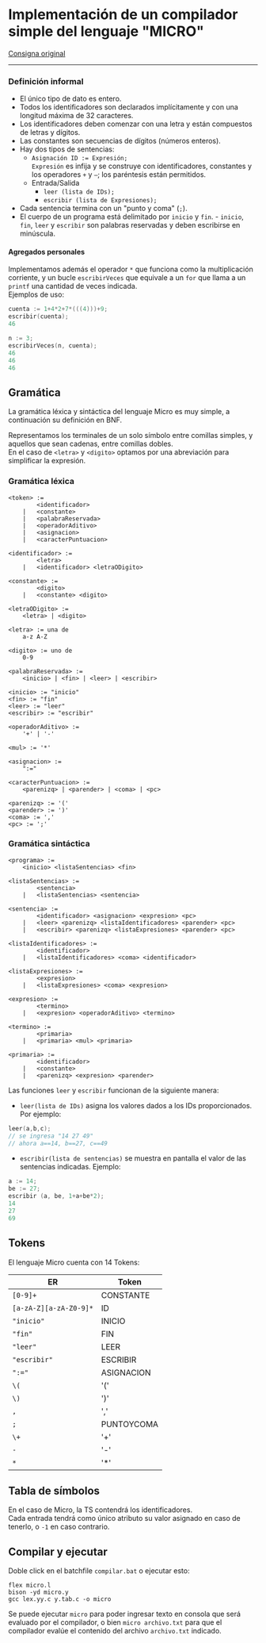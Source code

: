 # Implementación de un compilador simple del lenguaje "MICRO"

[Consigna original](https://www.campusvirtual.frba.utn.edu.ar/especialidad/pluginfile.php/279745/mod_resource/content/1/COMPILACION%20PARTE%201.pdf)

<hr>

### Definición informal

- El único tipo de dato es entero.
- Todos los identificadores son declarados implícitamente y con una longitud máxima de 32 caracteres.
- Los identificadores deben comenzar con una letra y están compuestos de letras y dígitos.
- Las constantes son secuencias de dígitos (números enteros).
- Hay dos tipos de sentencias:
	- `Asignación ID := Expresión;`  
	  `Expresión` es infija y se construye con identificadores, constantes y los operadores `+` y `–`; los paréntesis están permitidos.
	- Entrada/Salida
		- `leer (lista de IDs);`
		- `escribir (lista de Expresiones);`
- Cada sentencia termina con un "punto y coma" (`;`).
- El cuerpo de un programa está delimitado por `inicio` y `fin`. - `inicio`, `fin`, `leer` y `escribir` son palabras reservadas y deben escribirse en minúscula.

#### Agregados personales
Implementamos además el operador `*` que funciona como la multiplicación corriente, y un bucle `escribirVeces` que equivale a un `for` que llama a un `printf` una cantidad de veces indicada.  
Ejemplos de uso:

```C
cuenta := 1+4*2+7*(((4)))+9;
escribir(cuenta);
46

n := 3;
escribirVeces(n, cuenta);
46
46
46
```

## Gramática

La gramática léxica y sintáctica del lenguaje Micro es muy simple, a continuación su definición en BNF.  

Representamos los terminales de un solo símbolo entre comillas simples, y aquellos que sean cadenas, entre comillas dobles.  
En el caso de `<letra>` y `<digito>` optamos por una abreviación para simplificar la expresión.

### Gramática léxica

```ebnf
<token> :=
		<identificador>
	| 	<constante>
	|	<palabraReservada>
	|	<operadorAditivo>
	|	<asignacion>
	|	<caracterPuntuacion>

<identificador> :=
		<letra>
	|	<identificador> <letraODigito>

<constante> :=
		<digito>
	|	<constante> <digito>

<letraODigito> :=
	<letra> | <digito>

<letra> := una de
	a-z A-Z

<digito> := uno de
	0-9

<palabraReservada> :=
	<inicio> | <fin> | <leer> | <escribir>

<inicio> := "inicio"
<fin> := "fin"
<leer> := "leer"
<escribir> := "escribir"

<operadorAditivo> :=
	'+' | '-'

<mul> := '*'

<asignacion> :=
	":="

<caracterPuntuacion> :=
	<parenizq> | <parender> | <coma> | <pc>

<parenizq> := '('
<parender> := ')'
<coma> := ','
<pc> := ';'
```

### Gramática sintáctica

```ebnf
<programa> :=
	<inicio> <listaSentencias> <fin>

<listaSentencias> :=
		<sentencia>
	|	<listaSentencias> <sentencia>

<sentencia> :=
		<identificador> <asignacion> <expresion> <pc>
	| 	<leer> <parenizq> <listaIdentificadores> <parender> <pc>
	|	<escribir> <parenizq> <listaExpresiones> <parender> <pc>

<listaIdentificadores> :=
		<identificador>
	|	<listaIdentificadores> <coma> <identificador>

<listaExpresiones> :=
		<expresion>
	|	<listaExpresiones> <coma> <expresion>

<expresion> :=
		<termino>
	|	<expresion> <operadorAditivo> <termino>

<termino> :=
		<primaria>
	|	<primaria> <mul> <primaria>

<primaria> :=
		<identificador>
	|	<constante>
	|	<parenizq> <expresion> <parender>
```

Las funciones `leer` y `escribir` funcionan de la siguiente manera:

- `leer(lista de IDs)` asigna los valores dados a los IDs proporcionados. Por ejemplo:  
<!-- CAMBIAR -->
```C
leer(a,b,c);
// se ingresa "14 27 49"
// ahora a==14, b==27, c==49
```
- `escribir(lista de sentencias)` se muestra en pantalla el valor de las sentencias indicadas. Ejemplo:
```C
a := 14;
be := 27;
escribir (a, be, 1+a+be*2);
14
27
69
```

## Tokens

El lenguaje Micro cuenta con 14 Tokens:

| ER                       | Token      |
|--------------------------|------------|
| `[0-9]+`                 | CONSTANTE  |
| `[a-zA-Z][a-zA-Z0-9]*`   | ID         |
| `"inicio"`               | INICIO     |
| `"fin"`                  | FIN        |
| `"leer"`                 | LEER       |
| `"escribir"`             | ESCRIBIR   |
| `":="`                   | ASIGNACION |
| `\(`                     | '('        |
| `\)`                     | ')'        |
| `,`                      | ','        |
| `;`                      | PUNTOYCOMA |
| `\+`                     | '+'        |
| `-`                      | '-'        |
| `*`                      | '\*'       |

## Tabla de símbolos

En el caso de Micro, la TS contendrá los identificadores.  
Cada entrada tendrá como único atributo su valor asignado en caso de tenerlo, o `-1` en caso contrario.

## Compilar y ejecutar

Doble click en el batchfile `compilar.bat` o ejecutar esto:

```
flex micro.l
bison -yd micro.y
gcc lex.yy.c y.tab.c -o micro
```

Se puede ejecutar `micro` para poder ingresar texto en consola que será evaluado por el compilador, o bien `micro archivo.txt` para que el compilador evalúe el contenido del archivo `archivo.txt` indicado.
